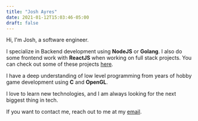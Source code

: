 ```yaml
---
title: "Josh Ayres"
date: 2021-01-12T15:03:46-05:00
draft: false
---
```


Hi, I'm Josh, a software engineer.

I specialize in Backend development using **NodeJS** or **Golang**. I also do some frontend work with **ReactJS** when working on full stack projects. You can check out some of these projects [here](/projects).

I have a deep understanding of low level programming from years of hobby game development using **C** and **OpenGL**.

I love to learn new technologies, and I am always looking for the next biggest thing in tech.

If you want to contact me, reach out to me at my [email](mailto:me@joshayres.tech).
